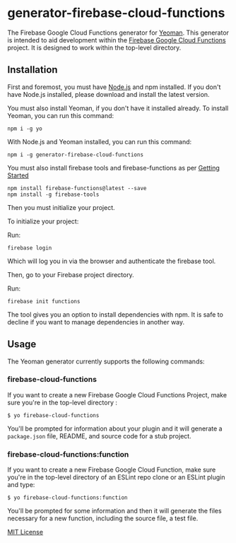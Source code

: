 # generator-firebase-cloud-functions

The Firebase Google Cloud Functions generator for [Yeoman](http://yeoman.io). This generator is intended to aid development within the [Firebase Google Cloud Functions](https://firebase.google.com/docs/functions/) project. It is designed to work within the top-level directory.


## Installation

First and foremost, you must have [Node.js](http://nodejs.org) and npm installed. If you don't have Node.js installed, please download and install the latest version.

You must also install Yeoman, if you don't have it installed already. To install Yeoman, you can run this command:

```
npm i -g yo
```

With Node.js and Yeoman installed, you can run this command:

```
npm i -g generator-firebase-cloud-functions
```

You must also install firebase tools and firebase-functions as per [Getting Started](https://firebase.google.com/docs/functions/get-started)

```
npm install firebase-functions@latest --save
npm install -g firebase-tools
```

Then you must initialize your project.

To initialize your project:

Run:

```
firebase login
```

Which will log you in via the browser and authenticate the firebase tool.

Then, go to your Firebase project directory.

Run:

```
firebase init functions
```

The tool gives you an option to install dependencies with npm. It is safe to decline if you want to manage dependencies in another way.

## Usage

The Yeoman generator currently supports the following commands:

### firebase-cloud-functions

If you want to create a new Firebase Google Cloud Functions Project, make sure you're in the top-level directory :

```
$ yo firebase-cloud-functions
```

You'll be prompted for information about your plugin and it will generate a `package.json` file, README, and source code for a stub project.

### firebase-cloud-functions:function

If you want to create a new Firebase Google Cloud Function, make sure you're in the top-level directory of an ESLint repo clone or an ESLint plugin and type:

```
$ yo firebase-cloud-functions:function
```

You'll be prompted for some information and then it will generate the files necessary for a new function, including the source file, a test file.

[MIT License](http://en.wikipedia.org/wiki/MIT_License)
